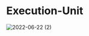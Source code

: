 # Execution-Unit
![2022-06-22 (2)](https://user-images.githubusercontent.com/90224487/175062690-3bac58fe-fdce-47b5-8bbd-11935df465a3.png)
